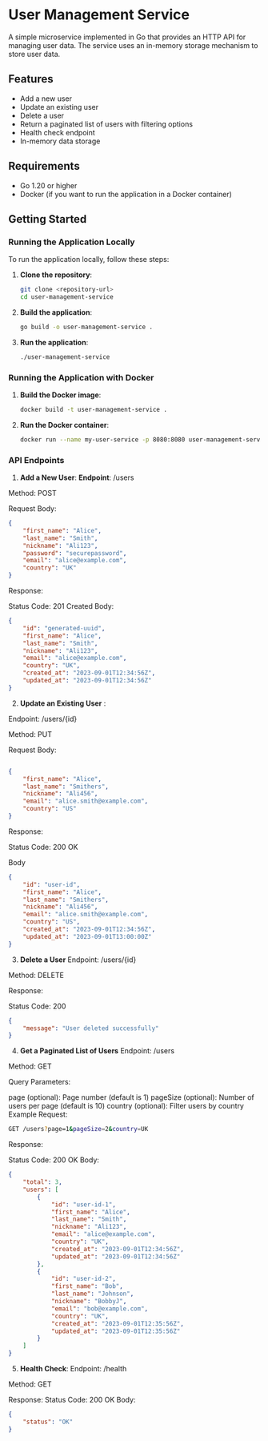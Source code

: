 # User Management Service

A simple microservice implemented in Go that provides an HTTP API for managing user data. The service uses an in-memory storage mechanism to store user data.

## Features

- Add a new user
- Update an existing user
- Delete a user
- Return a paginated list of users with filtering options
- Health check endpoint
- In-memory data storage

## Requirements

- Go 1.20 or higher
- Docker (if you want to run the application in a Docker container)

## Getting Started

### Running the Application Locally

To run the application locally, follow these steps:

1. **Clone the repository**:

   ```sh
   git clone <repository-url>
   cd user-management-service

2. **Build the application**:
   ```sh
   go build -o user-management-service .

3. **Run the application**:
   ```sh
   ./user-management-service

### Running the Application with Docker

1. **Build the Docker image**:
   ```sh
   docker build -t user-management-service .

2. **Run the Docker container**:
   ```sh
   docker run --name my-user-service -p 8080:8080 user-management-service


### API Endpoints

1. **Add a New User**:
**Endpoint**: /users

Method: POST

Request Body:
```json
{
    "first_name": "Alice",
    "last_name": "Smith",
    "nickname": "Ali123",
    "password": "securepassword",
    "email": "alice@example.com",
    "country": "UK"
}
```
Response:

Status Code: 201 Created
Body:
```json
{
    "id": "generated-uuid",
    "first_name": "Alice",
    "last_name": "Smith",
    "nickname": "Ali123",
    "email": "alice@example.com",
    "country": "UK",
    "created_at": "2023-09-01T12:34:56Z",
    "updated_at": "2023-09-01T12:34:56Z"
}
```

2. **Update an Existing User** :

Endpoint: /users/{id}

Method: PUT

Request Body:
```json

{
    "first_name": "Alice",
    "last_name": "Smithers",
    "nickname": "Ali456",
    "email": "alice.smith@example.com",
    "country": "US"
}

```
Response:

Status Code: 200 OK

Body
``` json
{
    "id": "user-id",
    "first_name": "Alice",
    "last_name": "Smithers",
    "nickname": "Ali456",
    "email": "alice.smith@example.com",
    "country": "US",
    "created_at": "2023-09-01T12:34:56Z",
    "updated_at": "2023-09-01T13:00:00Z"
}
```

3. **Delete a User**
Endpoint: /users/{id}

Method: DELETE

Response:

Status Code: 200

```json
{
    "message": "User deleted successfully"
}
```

4. **Get a Paginated List of Users**
Endpoint: /users

Method: GET

Query Parameters:

page (optional): Page number (default is 1)
pageSize (optional): Number of users per page (default is 10)
country (optional): Filter users by country
Example Request:
```sh
GET /users?page=1&pageSize=2&country=UK
```
Response:

Status Code: 200 OK
Body:
``` json
{
    "total": 3,
    "users": [
        {
            "id": "user-id-1",
            "first_name": "Alice",
            "last_name": "Smith",
            "nickname": "Ali123",
            "email": "alice@example.com",
            "country": "UK",
            "created_at": "2023-09-01T12:34:56Z",
            "updated_at": "2023-09-01T12:34:56Z"
        },
        {
            "id": "user-id-2",
            "first_name": "Bob",
            "last_name": "Johnson",
            "nickname": "BobbyJ",
            "email": "bob@example.com",
            "country": "UK",
            "created_at": "2023-09-01T12:35:56Z",
            "updated_at": "2023-09-01T12:35:56Z"
        }
    ]
}
```

5. **Health Check**:
Endpoint: /health

Method: GET

Response:
Status Code: 200 OK
Body:

```json
{
    "status": "OK"
}
```